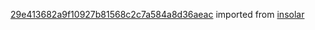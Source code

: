 [29e413682a9f10927b81568c2c7a584a8d36aeac](https://github.com/insolar/insolar/commit/29e413682a9f10927b81568c2c7a584a8d36aeac) imported from [insolar](https://github.com/insolar/insolar)
